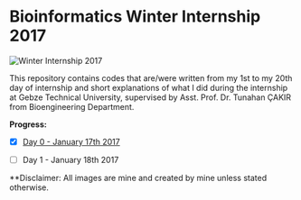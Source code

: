 # Bioinformatics Winter Internship 2017

![Winter Internship 2017](https://github.com/hariesramdhani/winter-internship-2017/blob/master/readme_banner.png)

This repository contains codes that are/were written from my 1st to my 20th day of internship and short explanations of what I did during the internship at Gebze Technical University, supervised by Asst. Prof. Dr. Tunahan ÇAKIR from Bioengineering Department.

**Progress:**
- [x] [Day 0 - January 17th 2017](https://github.com/hariesramdhani/winter-internship-2017/wiki/Day-0)
- [ ] Day 1 - January 18th 2017


**Disclaimer: All images are mine and created by mine unless stated otherwise.
